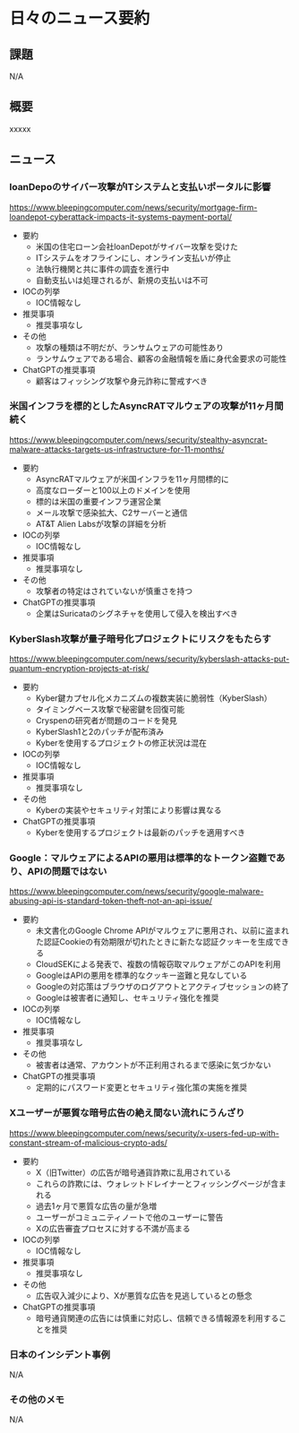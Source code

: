 # 日々のニュース要約

## 課題

N/A

## 概要

xxxxx

## ニュース

### loanDepoのサイバー攻撃がITシステムと支払いポータルに影響
https://www.bleepingcomputer.com/news/security/mortgage-firm-loandepot-cyberattack-impacts-it-systems-payment-portal/

- 要約
    - 米国の住宅ローン会社loanDepotがサイバー攻撃を受けた
    - ITシステムをオフラインにし、オンライン支払いが停止
    - 法執行機関と共に事件の調査を進行中
    - 自動支払いは処理されるが、新規の支払いは不可
- IOCの列挙
    - IOC情報なし
- 推奨事項
    - 推奨事項なし
- その他
    - 攻撃の種類は不明だが、ランサムウェアの可能性あり
    - ランサムウェアである場合、顧客の金融情報を盾に身代金要求の可能性
- ChatGPTの推奨事項
    - 顧客はフィッシング攻撃や身元詐称に警戒すべき

### 米国インフラを標的としたAsyncRATマルウェアの攻撃が11ヶ月間続く
https://www.bleepingcomputer.com/news/security/stealthy-asyncrat-malware-attacks-targets-us-infrastructure-for-11-months/

- 要約
    - AsyncRATマルウェアが米国インフラを11ヶ月間標的に
    - 高度なローダーと100以上のドメインを使用
    - 標的は米国の重要インフラ運営企業
    - メール攻撃で感染拡大、C2サーバーと通信
    - AT&T Alien Labsが攻撃の詳細を分析
- IOCの列挙
    - IOC情報なし
- 推奨事項
    - 推奨事項なし
- その他
    - 攻撃者の特定はされていないが慎重さを持つ
- ChatGPTの推奨事項
    - 企業はSuricataのシグネチャを使用して侵入を検出すべき

### KyberSlash攻撃が量子暗号化プロジェクトにリスクをもたらす
https://www.bleepingcomputer.com/news/security/kyberslash-attacks-put-quantum-encryption-projects-at-risk/

- 要約
    - Kyber鍵カプセル化メカニズムの複数実装に脆弱性（KyberSlash）
    - タイミングベース攻撃で秘密鍵を回復可能
    - Cryspenの研究者が問題のコードを発見
    - KyberSlash1と2のパッチが配布済み
    - Kyberを使用するプロジェクトの修正状況は混在
- IOCの列挙
    - IOC情報なし
- 推奨事項
    - 推奨事項なし
- その他
    - Kyberの実装やセキュリティ対策により影響は異なる
- ChatGPTの推奨事項
    - Kyberを使用するプロジェクトは最新のパッチを適用すべき

### Google：マルウェアによるAPIの悪用は標準的なトークン盗難であり、APIの問題ではない
https://www.bleepingcomputer.com/news/security/google-malware-abusing-api-is-standard-token-theft-not-an-api-issue/

- 要約
    - 未文書化のGoogle Chrome APIがマルウェアに悪用され、以前に盗まれた認証Cookieの有効期限が切れたときに新たな認証クッキーを生成できる
    - CloudSEKによる発表で、複数の情報窃取マルウェアがこのAPIを利用
    - GoogleはAPIの悪用を標準的なクッキー盗難と見なしている
    - Googleの対応策はブラウザのログアウトとアクティブセッションの終了
    - Googleは被害者に通知し、セキュリティ強化を推奨
- IOCの列挙
    - IOC情報なし
- 推奨事項
    - 推奨事項なし
- その他
    - 被害者は通常、アカウントが不正利用されるまで感染に気づかない
- ChatGPTの推奨事項
    - 定期的にパスワード変更とセキュリティ強化策の実施を推奨

### Xユーザーが悪質な暗号広告の絶え間ない流れにうんざり
https://www.bleepingcomputer.com/news/security/x-users-fed-up-with-constant-stream-of-malicious-crypto-ads/

- 要約
    - X（旧Twitter）の広告が暗号通貨詐欺に乱用されている
    - これらの詐欺には、ウォレットドレイナーとフィッシングページが含まれる
    - 過去1ヶ月で悪質な広告の量が急増
    - ユーザーがコミュニティノートで他のユーザーに警告
    - Xの広告審査プロセスに対する不満が高まる
- IOCの列挙
    - IOC情報なし
- 推奨事項
    - 推奨事項なし
- その他
    - 広告収入減少により、Xが悪質な広告を見逃しているとの懸念
- ChatGPTの推奨事項
    - 暗号通貨関連の広告には慎重に対応し、信頼できる情報源を利用することを推奨

### 日本のインシデント事例
N/A

### その他のメモ
N/A